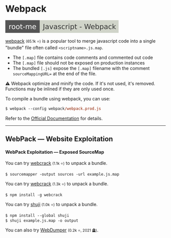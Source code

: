 # Webpack

[![javascript_webpack](../../../../cybersecurity/_badges/rootme/web_client/javascript_webpack.svg)](https://www.root-me.org/en/Challenges/Web-Client/Javascript-Webpack)

<div class="row row-cols-lg-2"><div>

[webpack](https://github.com/webpack/webpack) <small>(65.1k ⭐)</small> is a popular tool to merge javascript code into a single "bundle" file often called `<scriptname>.js.map`.

* The `[.map]` file contains code comments and commented out code
* The `[.map]` file should not be exposed on production instances
* The bundled `[.js]` expose the `[.map]` filename with the comment `sourceMappingURL=` at the end of the file.

⚠️ Webpack optimize and minify the code. If it's not used, it's removed. Functions may be inlined if they are only used once.
</div><div>

To compile a bundle using webpack, you can use:

```ps
$ webpack --config webpack/webpack.prod.js
```

Refer to the [Official Documentation](https://webpack.js.org/) for details.
</div></div>

<hr class="sep-both">

## WebPack — Website Exploitation

<div class="row row-cols-lg-2"><div>

#### WebPack Exploitation — Exposed SourceMap

You can try [webcrack](https://github.com/denandz/sourcemapper) <small>(1.1k ⭐)</small> to unpack a bundle.

```
$ sourcemapper -output sources -url example.js.map
```

You can try [webcrack](https://github.com/j4k0xb/webcrack) <small>(1.3k ⭐)</small> to unpack a bundle.

```shell!
$ npm install -g webcrack
```

You can try [shuji](https://github.com/paazmaya/shuji) <small>(1.0k ⭐)</small> to unpack a bundle.

```shell!
$ npm install --global shuji
$ shuji example.js.map -o output
```

You can also try [WebDumper](https://github.com/EllyMandliel/WebDumper) <small>(0.2k ⭐, 2021 🪦)</small>.
</div><div>
</div></div>